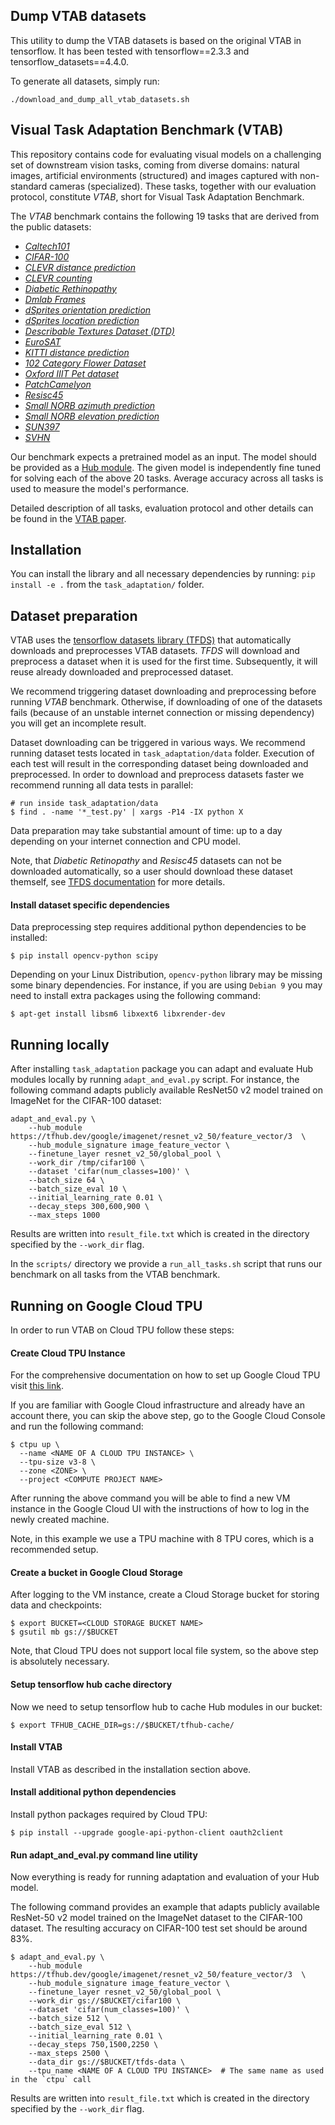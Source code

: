 ## Dump VTAB datasets
This utility to dump the VTAB datasets is based on the original VTAB in tensorflow. It has been tested with
tensorflow==2.3.3 and tensorflow_datasets==4.4.0.

To generate all datasets, simply run:
```
./download_and_dump_all_vtab_datasets.sh
```

## Visual Task Adaptation Benchmark (VTAB)

This repository contains code for evaluating visual models on a challenging
set of downstream vision tasks, coming from diverse domains: natural images,
artificial environments (structured) and images captured with non-standard
cameras (specialized). These tasks, together with our evaluation protocol,
constitute *VTAB*, short for Visual Task Adaptation Benchmark.

The *VTAB* benchmark contains the following 19 tasks that are derived from the
public datasets:

- [*Caltech101*](http://www.vision.caltech.edu/Image_Datasets/Caltech101/)
- [*CIFAR-100*](https://www.cs.toronto.edu/~kriz/cifar.html)
- [*CLEVR distance prediction*](https://cs.stanford.edu/people/jcjohns/clevr/)
- [*CLEVR counting*](https://cs.stanford.edu/people/jcjohns/clevr/)
- [*Diabetic Rethinopathy*](https://www.kaggle.com/c/diabetic-retinopathy-detection/data)
- [*Dmlab Frames*](https://arxiv.org/abs/1910.04867)
- [*dSprites orientation prediction*](https://github.com/deepmind/dsprites-dataset)
- [*dSprites location prediction*](https://github.com/deepmind/dsprites-dataset)
- [*Describable Textures Dataset (DTD)*](https://www.robots.ox.ac.uk/~vgg/data/dtd/)
- [*EuroSAT*](https://github.com/phelber/eurosat)
- [*KITTI distance prediction*](http://www.cvlibs.net/datasets/kitti/)
- [*102 Category Flower Dataset*](http://www.robots.ox.ac.uk/~vgg/data/flowers/)
- [*Oxford IIIT Pet dataset*](https://www.robots.ox.ac.uk/~vgg/data/pets/)
- [*PatchCamelyon*](https://github.com/basveeling/pcam)
- [*Resisc45*](http://www.escience.cn/people/JunweiHan/NWPU-RESISC45.html)
- [*Small NORB azimuth prediction*](https://cs.nyu.edu/~ylclab/data/norb-v1.0-small/)
- [*Small NORB elevation prediction*](https://cs.nyu.edu/~ylclab/data/norb-v1.0-small/)
- [*SUN397*](https://groups.csail.mit.edu/vision/SUN/)
- [*SVHN*](http://ufldl.stanford.edu/housenumbers/)

Our benchmark expects a pretrained model as an input. The model should be
provided as a [Hub module](https://www.tensorflow.org/hub). The given model is
independently fine tuned for solving each of the above 20 tasks. Average
accuracy across all tasks is used to measure the model's performance.

Detailed description of all tasks, evaluation protocol and other details
can be found in the [VTAB paper](https://arxiv.org/abs/1910.04867).

## Installation

You can install the library and all necessary dependencies by running:
`pip install -e .` from the `task_adaptation/` folder.

## Dataset preparation

VTAB uses the [tensorflow datasets library (TFDS)](https://www.tensorflow.org/datasets)
that automatically downloads and preprocesses VTAB datasets. *TFDS* will
download and preprocess a dataset when it is used for the first time.
Subsequently, it will reuse already downloaded and preprocessed dataset.

We recommend triggering dataset downloading and preprocessing before running
*VTAB* benchmark. Otherwise, if downloading of one of the datasets fails
(because of an unstable internet connection or missing dependency) you will get
an incomplete result.

Dataset downloading can be triggered in various ways. We recommend running
dataset tests located in `task_adaptation/data` folder. Execution of each test
will result in the corresponding dataset being downloaded and preprocessed.
In order to download and preprocess datasets faster we recommend running all
data tests in parallel:

```
# run inside task_adaptation/data
$ find . -name '*_test.py' | xargs -P14 -IX python X
```

Data preparation may take substantial amount of time: up to a day depending on
your internet connection and CPU model.

Note, that *Diabetic Retinopathy* and *Resisc45* datasets can not be downloaded
automatically, so a user should download these dataset themself, see [TFDS
documentation](https://www.tensorflow.org/datasets) for more details.

#### Install dataset specific dependencies

Data preprocessing step requires additional python dependencies to be installed:

```
$ pip install opencv-python scipy
```

Depending on your Linux Distribution, `opencv-python` library may be missing
some binary dependencies. For instance, if you are using `Debian 9` you may need
to install extra packages using the following command:

```
$ apt-get install libsm6 libxext6 libxrender-dev
```

## Running locally

After installing `task_adaptation` package you can adapt and evaluate
Hub modules locally by running `adapt_and_eval.py` script. For instance, the
following command adapts publicly available ResNet50 v2 model trained on
ImageNet for the CIFAR-100 dataset:

```
adapt_and_eval.py \
    --hub_module https://tfhub.dev/google/imagenet/resnet_v2_50/feature_vector/3  \
    --hub_module_signature image_feature_vector \
    --finetune_layer resnet_v2_50/global_pool \
    --work_dir /tmp/cifar100 \
    --dataset 'cifar(num_classes=100)' \
    --batch_size 64 \
    --batch_size_eval 10 \
    --initial_learning_rate 0.01 \
    --decay_steps 300,600,900 \
    --max_steps 1000
```

Results are written into `result_file.txt` which is created in the directory
specified by the `--work_dir` flag.

In the `scripts/` directory we provide a `run_all_tasks.sh` script that runs
our benchmark on all tasks from the VTAB benchmark.

## Running on Google Cloud TPU

In order to run VTAB on Cloud TPU follow these steps:

#### Create Cloud TPU Instance

For the comprehensive documentation on how to set up Google Cloud TPU visit
[this link](https://cloud.google.com/tpu/docs/).

If you are familiar with Google Cloud infrastructure and already have an account
there, you can skip the above step, go to the Google Cloud Console and run the
following command:

```
$ ctpu up \
  --name <NAME OF A CLOUD TPU INSTANCE> \
  --tpu-size v3-8 \
  --zone <ZONE> \
  --project <COMPUTE PROJECT NAME>
```

After running the above command you will be able to find a new VM instance in
the Google Cloud UI with the instructions of how to log in the newly created
machine.

Note, in this example we use a TPU machine with 8 TPU cores, which is a
recommended setup.

#### Create a bucket in Google Cloud Storage

After logging to the VM instance, create a Cloud Storage bucket for storing
data and checkpoints:

```
$ export BUCKET=<CLOUD STORAGE BUCKET NAME>
$ gsutil mb gs://$BUCKET
```

Note, that Cloud TPU does not support local file system, so the above step is
absolutely necessary.

#### Setup tensorflow hub cache directory

Now we need to setup tensorflow hub to cache Hub modules in our bucket:

```
$ export TFHUB_CACHE_DIR=gs://$BUCKET/tfhub-cache/
```

#### Install VTAB

Install VTAB as described in the installation section above.

#### Install additional python dependencies

Install python packages required by Cloud TPU:

```
$ pip install --upgrade google-api-python-client oauth2client
```

#### Run adapt_and_eval.py command line utility

Now everything is ready for running adaptation and evaluation of your Hub model.

The following command provides an example that adapts publicly available
ResNet-50 v2 model trained on the ImageNet dataset to the CIFAR-100 dataset.
The resulting accuracy on CIFAR-100 test set should be around 83%.

```
$ adapt_and_eval.py \
    --hub_module https://tfhub.dev/google/imagenet/resnet_v2_50/feature_vector/3  \
    --hub_module_signature image_feature_vector \
    --finetune_layer resnet_v2_50/global_pool \
    --work_dir gs://$BUCKET/cifar100 \
    --dataset 'cifar(num_classes=100)' \
    --batch_size 512 \
    --batch_size_eval 512 \
    --initial_learning_rate 0.01 \
    --decay_steps 750,1500,2250 \
    --max_steps 2500 \
    --data_dir gs://$BUCKET/tfds-data \
    --tpu_name <NAME OF A CLOUD TPU INSTANCE>  # The same name as used in the `ctpu` call
```

Results are written into `result_file.txt` which is created in the directory
specified by the `--work_dir` flag.
